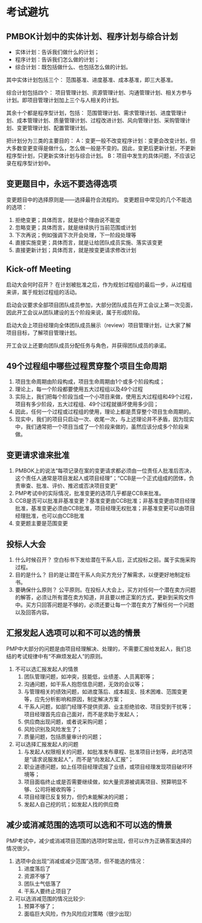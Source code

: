 # 考试避坑

## PMBOK计划中的实体计划、程序计划与综合计划

- 实体计划：告诉我们做什么的计划；
- 程序计划：告诉我们怎么做的计划；
- 综合计划：既包括做什么、也包括怎么做的计划。

其中实体计划包括三个：
范围基准、进度基准、成本基准，即三大基准。

综合计划包括四个：
项目管理计划、资源管理计划、沟通管理计划、相关方参与计划。即项目管理计划加上三个与人相关的计划。

其余十个都是程序型计划，包括：
范围管理计划、需求管理计划、进度管理计划、成本管理计划、质量管理计划、过程改进计划、风向管理计划、采购管理计划、变更管理计划、配置管理计划。

把计划分为三类的主要目的：
A：变更一般不改变程序计划：变更会改变计划，但大多数变更变得是做什么，怎么做一般是不变的。因此，变更后更新计划，不更新程序型计划，只更新实体计划与综合计划。
B：项目中发生的具体问题，不应该记录在程序型计划中。

## 变更题目中，永远不要选得选项

变更题目中的选择原则是——选择最符合流程的。
变更题目中常见的几个不能选的选项：

1. 拒绝变更；具体而言，就是给个理由说不能变
2. 忽略变更；具体而言，就是继续执行当前范围或计划
3. 下次再说；例如强调下次开会处理，下一阶段处理等
4. 直接实施变更；具体而言，就是让给团队成员实施、落实该变更
5. 直接更新计划；具体而言，就是按变更请求修改计划

## Kick-off Meeting

启动大会何时召开？ 在计划被批准之后，作为规划过程组的最后一步，从过程组来讲，属于规划过程组的活动。

启动会议要求全部项目团队成员参加，大部分团队成员在开工会议上第一次见面，因此开工会议从团队建设的五个阶段来说，属于形成阶段。

启动大会上项目经理向全体团队成员展示（review）项目管理计划，让大家了解项目目标，了解项目管理计划。

开工会议上还要向团队成员分配任务与角色，并获得团队成员的承诺。

## 49个过程组中哪些过程贯穿整个项目生命周期

1. 项目生命周期由阶段构成，项目生命周期由1个或多个阶段构成；
2. 理论上，每一个阶段都要使用五大过程组以及49个过程
3. 实际上，我们把每个阶段当成一个小项目来做，使用五大过程组和49个过程，项目有多少阶段，五大过程组、49个过程就循环使用多少回；
4. 因此，任何一个过程或过程组的使用，理论上都是贯穿整个项目生命周期的。
5. 现实中，我们的项目只启动一次、收尾一次，与上述理论并不矛盾，因为现实中，我们通常把一个项目当成了一个阶段来做的，虽然应该分成多个阶段来做。

## 变更请求谁来批准

1. PMBOK上的说法“每项记录在案的变更请求都必须由一位责任人批准后否决，这个责任人通常是项目发起人或项目经理”；“CCB是一个正式组成的团体，负责审查、批准、评价、推迟或否决项目变更”
2. PMP考试中的实际情况，批准变更的选项几乎都是CCB来批准。
3. CCB是否可以批准非基准变更？基准变更由CCB批准；非基准变更由项目经理批准，基准变更必须由CCB批准，项目经理无权批准；非基准变更可以由项目经理批准，也可以由CCB批准
4. 变更题主要是范围变更

## 投标人大会

1. 什么时候召开？
    空白标书下发给潜在干系人后，正式投标之前。属于实施采购过程。
2. 目的是什么？
   目的是让潜在干系人向买方充分了解需求，以便更好地制定标书。
3. 要确保什么原则？
    公平原则。在投标人大会上，买方对任何一个潜在卖方问题的解答，必须让所有潜在卖方知道，并且要以修正案的方式，更新到采购文件中。买方只回答问题是不够的，必须还要让每一个潜在卖方了解任何一个问题以及回答内容。

## 汇报发起人选项可以和不可以选的情景

PMP中大部分的问题是由项目经理解决、处理的，不需要汇报给发起人，我们总结的考试规律中有“不麻烦发起人”的原则。

1. 不可以选汇报发起人的情景
   1. 团队管理问题，如冲突，技能低，业绩差、人员离职等；
   2. 沟通问题，如干系人抱怨信息问题，无效的会议等；
   3. 与管理相关的绩效问题，如进度落后、成本超支、技术困难、范围变更等，应先分析影响和原因，制定解决方案；
   4. 干系人问题，如部门经理不提供资源、业主拒绝验收、项目受到干扰等；项目经理首先应自己面对，而不是求助于发起人；
   5. 供应商出现问题，或者说采购问题；
   6. 风险识别及风险发生了；
   7. 质量问题，包括质量审计的问题；
2. 可以选择汇报发起人的问题
   1. 与发起人权限相关的问题，如批准发布章程、批准项目计划等，此时选项是“请求说服发起人”，而不是“向发起人汇报”；
   2. 职业道德问题，如上任项目经理谎报了业绩，或项目经理发现项目破坏环境等；
   3. 项目面临终止或是否需要继续做，如大量资源被调离项目、预算明显不够、公司将被收购等；
   4. 项目经理已反复努力，但仍未能解决的问题；
   5. 发起人自己挖的坑；如发起人找的供应商

## 减少或消减范围的选项可以选和不可以选的情景

PMP考试中，减少或消减项目范围的选项时常出现，但可以作为正确答案选择的情况很少。

1. 选项中会出现“消减或减少范围”选项，但不能选的情况：
   1. 进度落后了
   2. 资源不够了
   3. 团队士气低落了
   4. 干系人要终止项目了
2. 可以选消减范围的情况比较少:
   1. 预算不够了；
   2. 面临巨大风险，作为风险应对策略（很少出现）